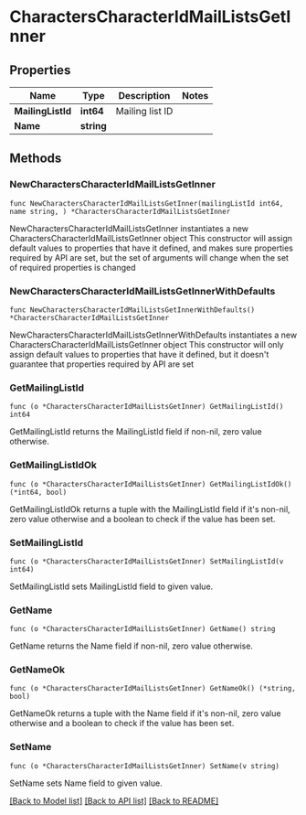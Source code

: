 # CharactersCharacterIdMailListsGetInner

## Properties

Name | Type | Description | Notes
------------ | ------------- | ------------- | -------------
**MailingListId** | **int64** | Mailing list ID | 
**Name** | **string** |  | 

## Methods

### NewCharactersCharacterIdMailListsGetInner

`func NewCharactersCharacterIdMailListsGetInner(mailingListId int64, name string, ) *CharactersCharacterIdMailListsGetInner`

NewCharactersCharacterIdMailListsGetInner instantiates a new CharactersCharacterIdMailListsGetInner object
This constructor will assign default values to properties that have it defined,
and makes sure properties required by API are set, but the set of arguments
will change when the set of required properties is changed

### NewCharactersCharacterIdMailListsGetInnerWithDefaults

`func NewCharactersCharacterIdMailListsGetInnerWithDefaults() *CharactersCharacterIdMailListsGetInner`

NewCharactersCharacterIdMailListsGetInnerWithDefaults instantiates a new CharactersCharacterIdMailListsGetInner object
This constructor will only assign default values to properties that have it defined,
but it doesn't guarantee that properties required by API are set

### GetMailingListId

`func (o *CharactersCharacterIdMailListsGetInner) GetMailingListId() int64`

GetMailingListId returns the MailingListId field if non-nil, zero value otherwise.

### GetMailingListIdOk

`func (o *CharactersCharacterIdMailListsGetInner) GetMailingListIdOk() (*int64, bool)`

GetMailingListIdOk returns a tuple with the MailingListId field if it's non-nil, zero value otherwise
and a boolean to check if the value has been set.

### SetMailingListId

`func (o *CharactersCharacterIdMailListsGetInner) SetMailingListId(v int64)`

SetMailingListId sets MailingListId field to given value.


### GetName

`func (o *CharactersCharacterIdMailListsGetInner) GetName() string`

GetName returns the Name field if non-nil, zero value otherwise.

### GetNameOk

`func (o *CharactersCharacterIdMailListsGetInner) GetNameOk() (*string, bool)`

GetNameOk returns a tuple with the Name field if it's non-nil, zero value otherwise
and a boolean to check if the value has been set.

### SetName

`func (o *CharactersCharacterIdMailListsGetInner) SetName(v string)`

SetName sets Name field to given value.



[[Back to Model list]](../README.md#documentation-for-models) [[Back to API list]](../README.md#documentation-for-api-endpoints) [[Back to README]](../README.md)



